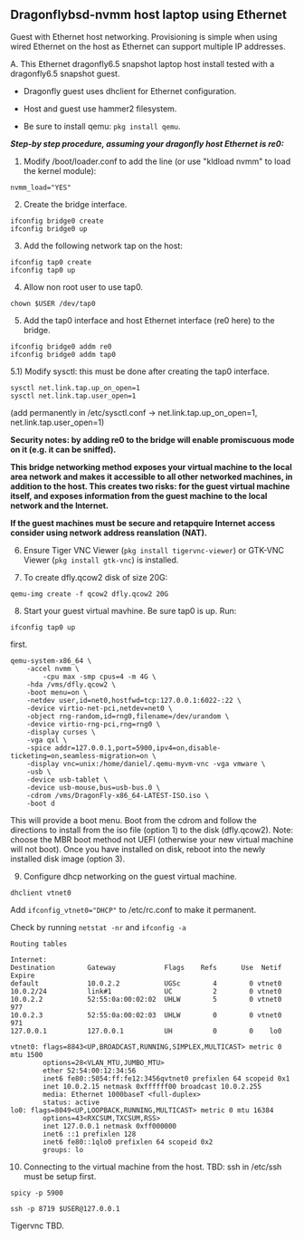 ## Dragonflybsd-nvmm host laptop using Ethernet

Guest with Ethernet host networking.
Provisioning is simple when using wired Ethernet on the host as Ethernet can support multiple IP addresses.

A. This Ethernet dragonfly6.5 snapshot laptop host install tested with a dragonfly6.5 snapshot guest.
	
  - Dragonfly guest uses dhclient for Ethernet configuration.

  - Host and guest use hammer2 filesystem.

  - Be sure to install qemu: ```pkg install qemu```.

**_Step-by step procedure, assuming your dragonfly host Ethernet is re0:_**

1)  Modify /boot/loader.conf to add the line (or use "kldload nvmm" to load the kernel module):
```
nvmm_load="YES"
```

2) Create the bridge interface.
```
ifconfig bridge0 create
ifconfig bridge0 up
```

3) Add the following network tap on the host:
```
ifconfig tap0 create
ifconfig tap0 up
```

4) Allow non root user to use tap0.
```
chown $USER /dev/tap0
```

5) Add the tap0 interface and host Ethernet interface (re0 here) to the bridge.
```
ifconfig bridge0 addm re0
ifconfig bridge0 addm tap0
```

5.1) Modify sysctl: this must be done after creating the tap0 interface.
```
sysctl net.link.tap.up_on_open=1
sysctl net.link.tap.user_open=1
```
(add permanently in /etc/sysctl.conf -> net.link.tap.up_on_open=1, net.link.tap.user_open=1)

**Security notes: by adding re0 to the bridge will enable promiscuous mode on it (e.g. it can be sniffed).**

**This bridge networking method exposes your virtual machine to the local area network and makes it accessible to all other networked machines, in addition to the host. This creates two risks: for the guest virtual machine itself, and exposes information from the guest machine to the local network and the Internet.**

**If the guest machines must be secure and retapquire Internet access consider using network address reanslation (NAT).**

6) Ensure Tiger VNC Viewer (```pkg install tigervnc-viewer```) or GTK-VNC Viewer (```pkg install gtk-vnc```) is installed.

7) To create dfly.qcow2 disk of size 20G:
```
qemu-img create -f qcow2 dfly.qcow2 20G
```

8) Start your guest virtual mavhine. Be sure tap0 is up. Run:
```
ifconfig tap0 up
```
first.

```
qemu-system-x86_64 \
	-accel nvmm \
        -cpu max -smp cpus=4 -m 4G \
	-hda /vms/dfly.qcow2 \
	-boot menu=on \
	-netdev user,id=net0,hostfwd=tcp:127.0.0.1:6022-:22 \
	-device virtio-net-pci,netdev=net0 \
  	-object rng-random,id=rng0,filename=/dev/urandom \
  	-device virtio-rng-pci,rng=rng0 \
	-display curses \
	-vga qxl \
	-spice addr=127.0.0.1,port=5900,ipv4=on,disable-ticketing=on,seamless-migration=on \
	-display vnc=unix:/home/daniel/.qemu-myvm-vnc -vga vmware \
	-usb \
	-device usb-tablet \
	-device usb-mouse,bus=usb-bus.0 \
	-cdrom /vms/DragonFly-x86_64-LATEST-ISO.iso \
	-boot d
```

This will provide a boot menu. Boot from the cdrom and follow the directions to install from the iso file (option 1) to the disk (dfly.qcow2).
Note: choose the MBR boot method not UEFI (otherwise your new virtual machine will not boot). Once you have installed on disk, reboot into the newly installed disk image (option 3).

9) Configure dhcp networking on the guest virtual machine.
```
dhclient vtnet0
```

Add ```ifconfig_vtnet0="DHCP"``` to /etc/rc.conf to make it permanent.

Check by running ```netstat -nr```  and ```ifconfig -a```

```
Routing tables                                  

Internet:           
Destination        Gateway            Flags    Refs      Use  Netif Expire
default            10.0.2.2           UGSc        4        0 vtnet0
10.0.2/24          link#1             UC          2        0 vtnet0
10.0.2.2           52:55:0a:00:02:02  UHLW        5        0 vtnet0    977
10.0.2.3           52:55:0a:00:02:03  UHLW        0        0 vtnet0    971
127.0.0.1          127.0.0.1          UH          0        0    lo0
```

```
vtnet0: flags=8843<UP,BROADCAST,RUNNING,SIMPLEX,MULTICAST> metric 0 mtu 1500
        options=28<VLAN_MTU,JUMBO_MTU>
        ether 52:54:00:12:34:56
        inet6 fe80::5054:ff:fe12:3456qvtnet0 prefixlen 64 scopeid 0x1
        inet 10.0.2.15 netmask 0xffffff00 broadcast 10.0.2.255
        media: Ethernet 1000baseT <full-duplex>
        status: active
lo0: flags=8049<UP,LOOPBACK,RUNNING,MULTICAST> metric 0 mtu 16384
        options=43<RXCSUM,TXCSUM,RSS>
        inet 127.0.0.1 netmask 0xff000000
        inet6 ::1 prefixlen 128
        inet6 fe80::1qlo0 prefixlen 64 scopeid 0x2
        groups: lo
```

10) Connecting to the virtual machine from the host. TBD: ssh in /etc/ssh must be setup first.
```
spicy -p 5900
```
```
ssh -p 8719 $USER@127.0.0.1
```

Tigervnc TBD.




